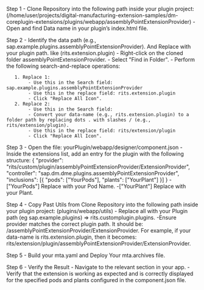 Step 1 - Clone Repository into the following path inside your plugin project: (/home/user/projects/digital-manufacturing-extension-samples/dm-coreplugin-extensions/plugins/webapp/assemblyPointExtensionProvider) 
       - Open and find Data name in your plugin’s index.html file.
       
Step 2 - Identify the data  path (e.g., sap.example.plugins.assemblyPointExtensionProvider). And Replace with your plugin path. like (rits.extension.plugin)
       - Right-click on the cloned folder assemblyPointExtensionProvider.
       - Select "Find in Folder".
       - Perform the following search-and-replace operations:
       
	   1. Replace 1:
            - Use this in the Search field: sap.example.plugins.assemblyPointExtensionProvider
            - Use this in the replace field: rits.extension.plugin
            - Click "Replace All Icon".
       2. Replace 2:
            - Use this in the Search field:
            - Convert your data-name (e.g., rits.extension.plugin) to a folder path by replacing dots . with slashes / (e.g., rits/extension/plugin).
            - Use this in the replace field: rits/extension/plugin
            - Click "Replace All Icon".
            
Step 3 - Open the file: yourPlugin/webapp/designer/component.json
       - Inside the extensions list, add an entry for the plugin with the following structure:
          {
            "provider": "rits/custom/plugin/assemblyPointExtensionProvider/ExtensionProvider",
            "controller": "sap.dm.dme.plugins.assemblyPointExtensionProvider",
            "inclusions": [{
              "pods": ["YourPods"],
              "plants": ["YourPlant"]
            }]
          }
		  -["YourPods"] Replace with your Pod Name.
		  -["YourPlant"] Replace with your Plant.
    
Step 4 - Copy Past Utils from Clone Repository into the following path inside your plugin project: (plugins/webapp/utils)
	    - Replace all with your Plugin path (eg sap.example.plugins) => rits.customplugin.plugins.
	    -Ensure provider matches the correct plugin path. It should be:
     <data-name with slashes>/assemblyPointExtensionProvider/ExtensionProvider. 
     For example, if your data-name is rits.extension.plugin, then it becomes: rits/extension/plugin/assemblyPointExtensionProvider/ExtensionProvider.
     
Step 5 - Build your mta.yaml and Deploy Your mta.archives file. 

Step 6 - Verify the Result
       - Navigate to the relevant section in your app.
       - Verify that the extension is working as expected and is correctly displayed for the specified pods and plants configured in the component.json file.
       
